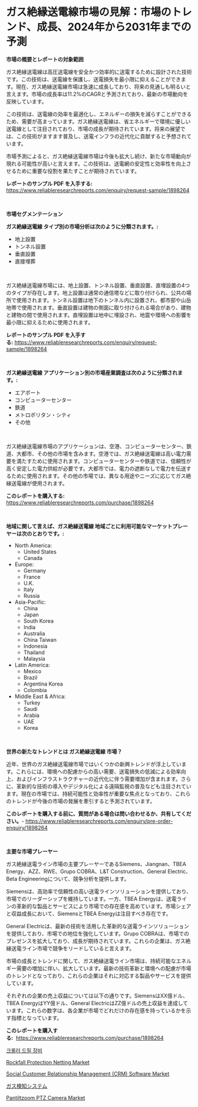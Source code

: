 <p><h1>ガス絶縁送電線市場の見解：市場のトレンド、成長、2024年から2031年までの予測</h1></p><p><strong>市場の概要とレポートの対象範囲</strong></p>
<p><p>ガス絶縁送電線は高圧送電線を安全かつ効率的に送電するために設計された技術です。この技術は、送電線を保護し、送電損失を最小限に抑えることができます。現在、ガス絶縁送電線市場は急速に成長しており、将来の見通しも明るいと言えます。市場の成長率は11.2%のCAGRと予測されており、最新の市場動向を反映しています。</p><p>この技術は、送電線の効率を最適化し、エネルギーの損失を減らすことができるため、需要が高まっています。ガス絶縁送電線は、省エネルギーで環境に優しい送電線として注目されており、市場の成長が期待されています。将来の展望では、この技術がますます普及し、送電インフラの近代化に貢献すると予想されています。</p><p>市場予測によると、ガス絶縁送電線市場は今後も拡大し続け、新たな市場動向が現れる可能性が高いと言えます。この技術は、送電網の安定性と効率性を向上させるために重要な役割を果たすことが期待されています。</p></p>
<p><strong>レポートのサンプル PDF を入手する:</strong> <a href="https://www.reliableresearchreports.com/enquiry/request-sample/1898264">https://www.reliableresearchreports.com/enquiry/request-sample/1898264</a></p>
<p>&nbsp;</p>
<p><strong>市場セグメンテーション</strong></p>
<p><strong>ガス絶縁送電線 タイプ別の市場分析は次のように分類されます。:</strong></p>
<p><ul><li>地上設置</li><li>トンネル設置</li><li>垂直設置</li><li>直接埋葬</li></ul></p>
<p>&nbsp;</p>
<p><p>ガス絶縁送電線市場には、地上設置、トンネル設置、垂直設置、直埋設置の4つのタイプが存在します。地上設置は通常の通信塔などに取り付けられ、公共の場所で使用されます。トンネル設置は地下のトンネル内に設置され、都市部や山岳地帯で使用されます。垂直設置は建物の側面に取り付けられる場合があり、建物と建物の間で使用されます。直埋設置は地中に埋設され、地震や環境への影響を最小限に抑えるために使用されます。</p></p>
<p><strong>レポートのサンプル PDF を入手する:</strong>&nbsp;<a href="https://www.reliableresearchreports.com/enquiry/request-sample/1898264">https://www.reliableresearchreports.com/enquiry/request-sample/1898264</a></p>
<p>&nbsp;</p>
<p><strong> ガス絶縁送電線 アプリケーション別の市場産業調査は次のように分類されます。:</strong></p>
<p><ul><li>エアポート</li><li>コンピューターセンター</li><li>鉄道</li><li>メトロポリタン・シティ</li><li>その他</li></ul></p>
<p>&nbsp;</p>
<p><p>ガス絶縁送電線市場のアプリケーションは、空港、コンピューターセンター、鉄道、大都市、その他の市場を含みます。空港では、ガス絶縁送電線は高い電力需要を満たすために使用されます。コンピューターセンターや鉄道では、信頼性が高く安定した電力供給が必要です。大都市では、電力の遮断なしで電力を伝送するために使用されます。その他の市場では、異なる用途やニーズに応じてガス絶縁送電線が使用されます。</p></p>
<p><strong>このレポートを購入する:</strong>&nbsp; <a href="https://www.reliableresearchreports.com/purchase/1898264">https://www.reliableresearchreports.com/purchase/1898264</a></p>
<p>&nbsp;</p>
<p><strong>地域に関して言えば、ガス絶縁送電線 地域ごとに利用可能なマーケットプレーヤーは次のとおりです。:</strong></p>
<p><ul>
    <li>
        North America:
        <ul>
            <li>United States</li>
            <li>Canada</li>
        </ul>
    </li>
    <li>
        Europe:
        <ul>
            <li>Germany</li>
            <li>France</li>
            <li>U.K.</li>
            <li>Italy</li>
            <li>Russia</li>
        </ul>
    </li>
    <li>
        Asia-Pacific:
        <ul>
            <li>China</li>
            <li>Japan</li>
            <li>South Korea</li>
            <li>India</li>
            <li>Australia</li>
            <li>China Taiwan</li>
            <li>Indonesia</li>
            <li>Thailand</li>
            <li>Malaysia</li>
        </ul>
    </li>
    <li>
        Latin America:
        <ul>
            <li>Mexico</li>
            <li>Brazil</li>
            <li>Argentina Korea</li>
            <li>Colombia</li>
        </ul>
    </li>
    <li>
        Middle East & Africa:
        <ul>
            <li>Turkey</li>
            <li>Saudi</li>
            <li>Arabia</li>
            <li>UAE</li>
            <li>Korea</li>
        </ul>
    </li>
    </ul></p>
<p>&nbsp;</p>
<p><strong>世界の新たなトレンドとは ガス絶縁送電線 市場？</strong></p>
<p><p>近年、世界のガス絶縁送電線市場ではいくつかの新興トレンドが浮上しています。これらには、環境への配慮からの高い需要、送電損失の低減による効率向上、およびインフラストラクチャーの近代化に伴う需要増加が含まれます。さらに、革新的な技術の導入やデジタル化による遠隔監視の普及なども注目されています。現在の市場では、持続可能性と効率性が重要な焦点となっており、これらのトレンドが今後の市場の発展を牽引すると予測されています。</p></p>
<p><strong>このレポートを購入する前に、質問がある場合は問い合わせるか、共有してください。</strong>- <a href="https://www.reliableresearchreports.com/enquiry/pre-order-enquiry/1898264">https://www.reliableresearchreports.com/enquiry/pre-order-enquiry/1898264</a></p>
<p>&nbsp;</p>
<p><strong>主要な市場プレーヤー</strong></p>
<p><p>ガス絶縁送電ライン市場の主要プレーヤーであるSiemens、Jiangnan、TBEA Energy、AZZ、RWE、Grupo COBRA、L&T Construction、General Electric、Beta Engineeringについて、競争分析を提供します。 </p><p>Siemensは、高効率で信頼性の高い送電ラインソリューションを提供しており、市場でのリーダーシップを維持しています。一方、TBEA Energyは、送電ラインの革新的な製品とサービスにより市場での存在感を高めています。市場シェアと収益成長において、SiemensとTBEA Energyは注目すべき存在です。</p><p>General Electricは、最新の技術を活用した革新的な送電ラインソリューションを提供しており、市場での地位を強化しています。Grupo COBRAは、市場でのプレゼンスを拡大しており、成長が期待されています。これらの企業は、ガス絶縁送電ライン市場で競争をリードしていると言えます。</p><p>市場の成長とトレンドに関して、ガス絶縁送電ライン市場は、持続可能なエネルギー需要の増加に伴い、拡大しています。最新の技術革新と環境への配慮が市場のトレンドとなっており、これらの企業はそれに対応する製品やサービスを提供しています。</p><p>それぞれの企業の売上収益については以下の通りです。SiemensはXX億ドル、TBEA EnergyはYY億ドル、General ElectricはZZ億ドルの売上収益を達成しています。これらの数字は、各企業が市場でどれだけの存在感を持っているかを示す指標となっています。</p></p>
<p><strong>このレポートを購入する:</strong>&nbsp;&nbsp;<a href="https://www.reliableresearchreports.com/purchase/1898264">https://www.reliableresearchreports.com/purchase/1898264</a></p>
<p><p><a href="https://github.com/vsnao330707/Market-Research-Report-List-1/blob/main/1667224193819.md">크롤러 드릴 장비</a></p><p><a href="https://github.com/vimar16th/Market-Research-Report-List-3/blob/main/rockfall-protection-netting-market.md">Rockfall Protection Netting Market</a></p><p><a href="https://issuu.com/reportprime-2/docs/social-customer-relationship-management-crm-softwa">Social Customer Relationship Management (CRM) Software Market</a></p><p><a href="https://github.com/zjkmgcs938405/Market-Research-Report-List-1/blob/main/6317095194125.md">ガス検知システム</a></p><p><a href="https://view.publitas.com/reportprime-1/pantiltzoom-ptz-camera-market-challenges-opportunities-and-growth-drivers-and-major-market-players-forecasted-for-period-from-2024-2031/">Pantiltzoom PTZ Camera Market</a></p></p>
